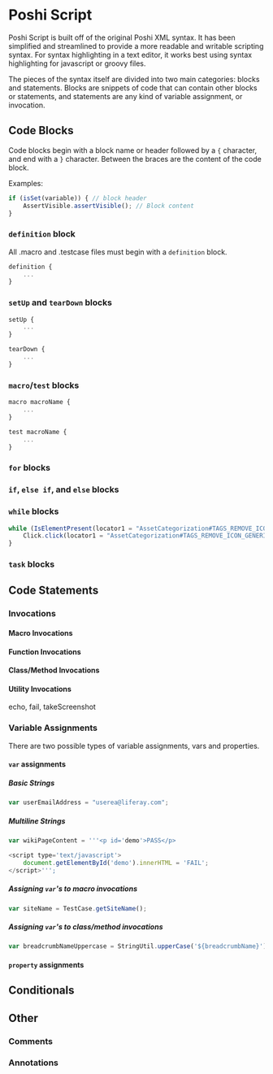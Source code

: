 # Poshi Script

Poshi Script is built off of the original Poshi XML syntax. It has been simplified and streamlined to provide a more readable and writable scripting syntax. For syntax highlighting in a text editor, it works best using syntax highlighting for javascript or groovy files.

The pieces of the syntax itself are divided into two main categories: blocks and statements. Blocks are snippets of code that can contain other blocks or statements, and statements are any kind of variable assignment, or invocation.

## Code Blocks

Code blocks begin with a block name or header followed by a `{` character, and end with a `}` character. Between the braces are the content of the code block.

Examples:
```javascript
if (isSet(variable)) { // block header
	AssertVisible.assertVisible(); // Block content
}

```
### `definition` block
All .macro and .testcase files must begin with a `definition` block.
```javascript
definition {
	...
}
```

### `setUp` and `tearDown` blocks
```javascript
setUp {
	...
}
```

```javascript
tearDown {
	...
}
```
### `macro`/`test` blocks
```javascript
macro macroName {
	...
}
```

```javascript
test macroName {
	...
}
```
### `for` blocks
### `if`, `else if`, and `else` blocks
### `while` blocks
```javascript
while (IsElementPresent(locator1 = "AssetCategorization#TAGS_REMOVE_ICON_GENERIC")) {
	Click.click(locator1 = "AssetCategorization#TAGS_REMOVE_ICON_GENERIC");
}
```
### `task` blocks
## Code Statements
### Invocations
#### Macro Invocations
#### Function Invocations
#### Class/Method Invocations
#### Utility Invocations
echo, fail, takeScreenshot
### Variable Assignments
There are two possible types of variable assignments, vars and properties.
#### `var` assignments
##### Basic Strings
```javascript
var userEmailAddress = "userea@liferay.com";
```

##### Multiline Strings
```javascript
var wikiPageContent = '''<p id='demo'>PASS</p>

<script type='text/javascript'>
	document.getElementById('demo').innerHTML = 'FAIL';
</script>''';
```

##### Assigning `var`'s to macro invocations
```javascript
var siteName = TestCase.getSiteName();
```

##### Assigning `var`'s to class/method invocations
```javascript
var breadcrumbNameUppercase = StringUtil.upperCase('${breadcrumbName}');
```
#### `property` assignments

## Conditionals

## Other
### Comments
### Annotations
